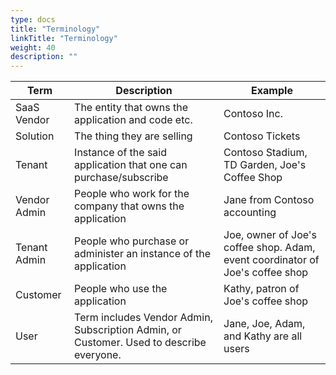 ```yaml
---
type: docs
title: "Terminology"
linkTitle: "Terminology"
weight: 40
description: ""
---
```


| Term         | Description                                                                             | Example                                                                       |
| ------------ | --------------------------------------------------------------------------------------- | ----------------------------------------------------------------------------- |
| SaaS Vendor  | The entity that owns the application and code etc.                                      | Contoso Inc.                                                                  |
| Solution     | The thing they are selling                                                              | Contoso Tickets                                                               |
| Tenant       | Instance of the said application that one can purchase/subscribe                        | Contoso Stadium, TD Garden, Joe's Coffee Shop                                 |
| Vendor Admin | People who work for the company that owns the application                               | Jane from Contoso accounting                                                  |
| Tenant Admin | People who purchase or administer an instance of the application                        | Joe, owner of Joe's coffee shop. Adam, event coordinator of Joe's coffee shop |
| Customer     | People who use the application                                                          | Kathy, patron of Joe's coffee shop                                            |
| User         | Term includes Vendor Admin, Subscription Admin, or Customer. Used to describe everyone. | Jane, Joe, Adam, and Kathy are all users                                      |

